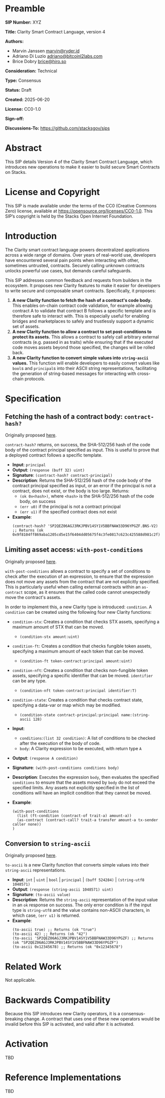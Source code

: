 # Preamble

**SIP Number:** XYZ

**Title:** Clarity Smart Contract Language, version 4

**Authors:**

- Marvin Janssen <marvin@ryder.id>
- Adriano Di Luzio <adriano@bitcoinl2labs.com>
- Brice Dobry <brice@hiro.so>

**Consideration:** Technical

**Type:** Consensus

**Status:** Draft

**Created:** 2025-06-20

**License:** CC0-1.0

**Sign-off:**

**Discussions-To:** https://github.com/stacksgov/sips

# Abstract

This SIP details Version 4 of the Clarity Smart Contract Language, which
introduces new operations to make it easier to build secure Smart Contracts on
Stacks.

# License and Copyright

This SIP is made available under the terms of the CC0 (Creative Commons Zero)
license, available at https://opensource.org/licenses/CC0-1.0. This SIP’s
copyright is held by the Stacks Open Internet Foundation.

# Introduction

The Clarity smart contract language powers decentralized applications across a
wide range of domains. Over years of real-world use, developers have encountered
several pain points when interacting with other, sometimes untrusted, contracts.
Securely calling unknown contracts unlocks powerful use cases, but demands
careful safeguards.

This SIP addresses common feedback and requests from builders in the ecosystem.
It proposes new Clarity features to make it easier for developers to write
secure and composable smart contracts. Specifically, it proposes:

1. **A new Clarity function to fetch the hash of a contract's code body.** This
   enables on-chain contract code validation, for example allowing contract A to
   validate that contract B follows a specific template and is therefore safe to
   interact with. This is especially useful for enabling bridges and
   marketplaces to safely and trustlessly support a dynamic set of assets.
2. **A new Clarity function to allow a contract to set post-conditions to
   protect its assets.** This allows a contract to safely call arbitrary
   external contracts (e.g. passed in as traits) while ensuring that if the
   executed code moves assets beyond those specified, the changes will be rolled
   back.
3. **A new Clarity function to convert simple values into `string-ascii`
   values.** This function will enable developers to easily convert values like
   `bool`s and `principal`s into their ASCII string representations,
   facilitating the generation of string-based messages for interacting with
   cross-chain protocols.

# Specification

## Fetching the hash of a contract body: `contract-hash?`

Originally proposed [here](https://github.com/clarity-lang/reference/issues/88).

`contract-hash?` returns, on success, the SHA-512/256 hash of the code body of
the contract principal specified as input. This is useful to prove that a
deployed contract follows a specific template.

- **Input**: `principal`
- **Output**: `(response (buff 32) uint)`
- **Signature**: `(contract-hash? contract-principal)`
- **Description**: Returns the SHA-512/256 hash of the code body of the contract
  principal specified as input, or an error if the principal is not a contract,
  does not exist, or the body is too large. Returns:
  - `(ok 0x<hash>)`, where `<hash>` is the SHA-512/256 hash of the code body, on
    success
  - `(err u0)` if the principal is not a contract principal
  - `(err u1)` if the specified contract does not exist
- **Example**:
  ```clarity
  (contract-hash? 'SP2QEZ06AGJ3RKJPBV14SY1V5BBFNAW33D96YPGZF.BNS-V2) ;; Returns (ok 0x9f8104ff869aba1205cd5e15f6404dd05675f4c3fe0817c623c425588d981c2f)
  ```

## Limiting asset access: `with-post-conditions`

Originally proposed [here](https://github.com/clarity-lang/reference/issues/64).

`with-post-conditions` allows a contract to specify a set of conditions to check
after the execution of an expression, to ensure that the expression does not
move any assets from the contract that are not explicitly specified. This is
particularly useful when calling external contracts within an `as-contract`
scope, as it ensures that the called code cannot unexpectedly move the
contract's assets.

In order to implement this, a new Clarity type is introduced: `condition`. A
`condition` can be created using the following four new Clarity functions:

- `condition-stx`: Creates a condition that checks STX assets, specifying a
  maximum amount of STX that can be moved.
  - `(condition-stx amount:uint)`
- `condition-ft`: Creates a condition that checks fungible token assets,
  specifying a maximum amount of each token that can be moved.
  - `(condition-ft token-contract:principal amount:uint)`
- `condition-nft`: Creates a condition that checks non-fungible token assets,
  specifying a specific identifier that can be moved. `identifier` can be any
  type.
  - `(condition-nft token-contract:principal identifier:T)`
- `condition-state`: Creates a condition that checks contract state, specifying
  a data-var or map which may be modified.

  - `(condition-state contract-principal:principal name:(string-ascii 128)`

- **Input**:

  - `conditions`:`(list 32 condition)`: A list of conditions to be checked after
    the execution of the body of code.
  - `body`: A Clarity expression to be executed, with return type `A`

- **Output**: `(response A condition)`
- **Signature**: `(with-post-conditions conditions body)`
- **Description**: Executes the expression `body`, then evaluates the specified
  `conditions` to ensure that the assets moved by `body` do not exceed the
  specified limits. Any assets not explicitly specified in the list of
  conditions will have an implicit condition that they cannot be moved.

- **Example**:
  ```clarity
  (with-post-conditions
    (list (ft-condition (contract-of trait-a) amount-a))
    (as-contract (contract-call? trait-a transfer amount-a tx-sender caller none))
  )
  ```

## Conversion to `string-ascii`

Originally proposed [here](https://github.com/clarity-lang/reference/issues/82).

`to-ascii` is a new Clarity function that converts simple values into their
`string-ascii` representations.

- **Input**: `int` | `uint` | `bool` | `principal` | `(buff 524284)` |
  `(string-utf8 1048571)`
- **Output**: `(response (string-ascii 1048571) uint)`
- **Signature**: `(to-ascii value)`
- **Description**: Returns the `string-ascii` representation of the input value
  in an `ok` response on success. The only error condition is if the input type
  is `string-utf8` and the value contains non-ASCII characters, in which case,
  `(err u1)` is returned.
- **Example**:
  ```clarity
  (to-ascii true) ;; Returns (ok "true")
  (to-ascii 42) ;; Returns (ok "42")
  (to-ascii 'SP2QEZ06AGJ3RKJPBV14SY1V5BBFNAW33D96YPGZF) ;; Returns (ok "SP2QEZ06AGJ3RKJPBV14SY1V5BBFNAW33D96YPGZF")
  (to-ascii 0x12345678) ;; Returns (ok "0x12345678")
  ```

# Related Work

Not applicable.

# Backwards Compatibility

Because this SIP introduces new Clarity operators, it is a consensus-breaking
change. A contract that uses one of these new operators would be invalid before
this SIP is activated, and valid after it is activated.

# Activation

TBD

# Reference Implementations

TBD
